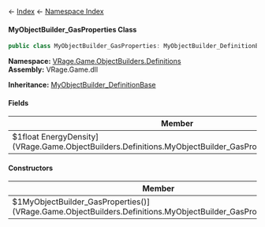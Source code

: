 ← [Index](Api-Index) ← [Namespace Index](Namespace-Index)

#### MyObjectBuilder_GasProperties Class

```csharp
public class MyObjectBuilder_GasProperties: MyObjectBuilder_DefinitionBase
```

**Namespace:** [VRage.Game.ObjectBuilders.Definitions](VRage.Game.ObjectBuilders.Definitions)  
**Assembly:** VRage.Game.dll

**Inheritance:**   [MyObjectBuilder_DefinitionBase](VRage.Game.MyObjectBuilder_DefinitionBase)

#### Fields

|Member|Description|
|---|---|
|\$1float EnergyDensity](VRage.Game.ObjectBuilders.Definitions.MyObjectBuilder_GasProperties.EnergyDensity)||

#### Constructors

|Member|Description|
|---|---|
|\$1MyObjectBuilder_GasProperties()](VRage.Game.ObjectBuilders.Definitions.MyObjectBuilder_GasProperties..ctor)||

